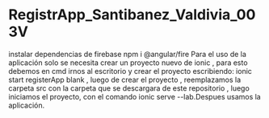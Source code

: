 # RegistrApp_Santibanez_Valdivia_003V
instalar dependencias de firebase npm i @angular/fire
Para el uso de la aplicación solo se necesita crear un proyecto nuevo de ionic , para esto debemos en cmd irnos al escritorio y crear el proyecto escribiendo:
ionic start registerApp blank , luego de crear el proyecto , reemplazamos la carpeta src con la carpeta que se descargara de este repositorio , luego iniciamos el proyecto, con el comando ionic serve --lab.Despues usamos la aplicación.
